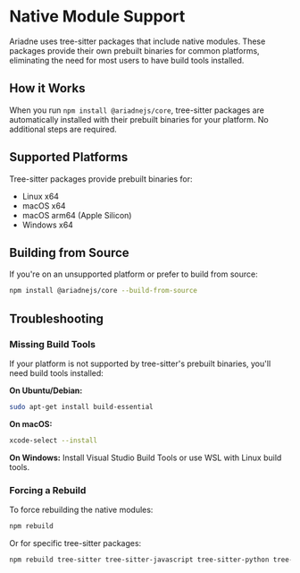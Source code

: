 # Native Module Support

Ariadne uses tree-sitter packages that include native modules. These packages provide their own prebuilt binaries for common platforms, eliminating the need for most users to have build tools installed.

## How it Works

When you run `npm install @ariadnejs/core`, tree-sitter packages are automatically installed with their prebuilt binaries for your platform. No additional steps are required.

## Supported Platforms

Tree-sitter packages provide prebuilt binaries for:
- Linux x64
- macOS x64
- macOS arm64 (Apple Silicon)
- Windows x64

## Building from Source

If you're on an unsupported platform or prefer to build from source:

```bash
npm install @ariadnejs/core --build-from-source
```

## Troubleshooting

### Missing Build Tools

If your platform is not supported by tree-sitter's prebuilt binaries, you'll need build tools installed:

**On Ubuntu/Debian:**
```bash
sudo apt-get install build-essential
```

**On macOS:**
```bash
xcode-select --install
```

**On Windows:**
Install Visual Studio Build Tools or use WSL with Linux build tools.

### Forcing a Rebuild

To force rebuilding the native modules:
```bash
npm rebuild
```

Or for specific tree-sitter packages:
```bash
npm rebuild tree-sitter tree-sitter-javascript tree-sitter-python tree-sitter-rust tree-sitter-typescript
```